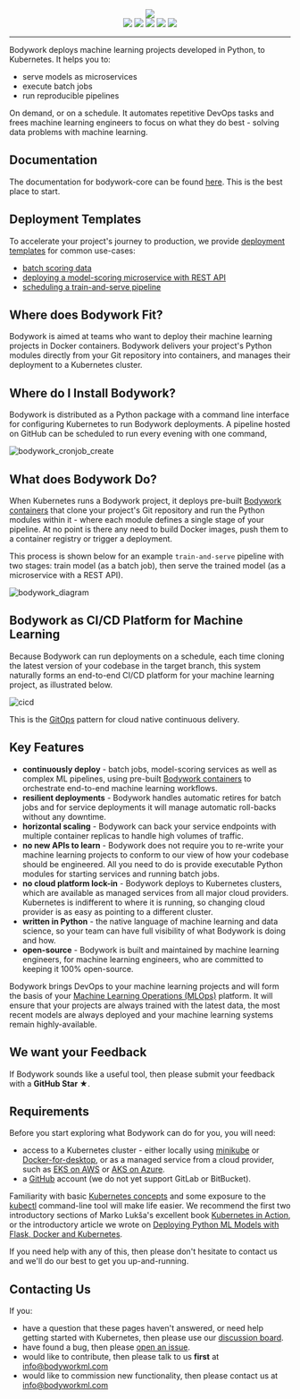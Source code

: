 <div align="center">
<img src="https://bodywork-media.s3.eu-west-2.amazonaws.com/website_logo_transparent_background_full.png"/>
</div>

<div align="center">
<img src="https://pepy.tech/badge/bodywork"/>
<img src="https://img.shields.io/pypi/pyversions/bodywork"/>
<img src="https://circleci.com/gh/bodywork-ml/bodywork-core.svg?style=shield"/>
<img src="https://img.shields.io/pypi/v/bodywork.svg?label=PyPI&logo=PyPI&logoColor=white&color=success"/>
<img src="https://img.shields.io/github/license/bodywork-ml/bodywork-core?color=success"/>
</div>

---

Bodywork deploys machine learning projects developed in Python, to Kubernetes. It helps you to:

* serve models as microservices
* execute batch jobs
* run reproducible pipelines

On demand, or on a schedule. It automates repetitive DevOps tasks and frees machine learning engineers to focus on what they do best - solving data problems with machine learning.

## Documentation

The documentation for bodywork-core can be found [here](https://bodywork.readthedocs.io/en/latest/). This is the best place to start.

## Deployment Templates

To accelerate your project's journey to production, we provide [deployment templates](https://bodywork.readthedocs.io/en/latest/template_projects/) for common use-cases:

* [batch scoring data](https://github.com/bodywork-ml/bodywork-batch-job-project)
* [deploying a model-scoring microservice with REST API](https://github.com/bodywork-ml/bodywork-serve-model-project)
* [scheduling a train-and-serve pipeline](https://github.com/bodywork-ml/bodywork-ml-pipeline-project)

## Where does Bodywork Fit?

Bodywork is aimed at teams who want to deploy their machine learning projects in Docker containers. Bodywork delivers your project's Python modules directly from your Git repository into containers, and manages their deployment to a Kubernetes cluster.

## Where do I Install Bodywork?

Bodywork is distributed as a Python package with a command line interface for configuring Kubernetes to run Bodywork deployments. A pipeline hosted on GitHub can be scheduled to run every evening with one command,

![bodywork_cronjob_create](https://bodywork-media.s3.eu-west-2.amazonaws.com/bodywork-cronjob-create.png)

## What does Bodywork Do?

When Kubernetes runs a Bodywork project, it deploys pre-built [Bodywork containers](https://hub.docker.com/repository/docker/bodyworkml/bodywork-core) that clone your project's Git repository and run the Python modules within it - where each module defines a single stage of your pipeline. At no point is there any need to build Docker images, push them to a container registry or trigger a deployment.

This process is shown below for an example `train-and-serve` pipeline with two stages: train model (as a batch job), then serve the trained model (as a microservice with a REST API).

![bodywork_diagram](https://bodywork-media.s3.eu-west-2.amazonaws.com/ml_pipeline.svg)

## Bodywork as CI/CD Platform for Machine Learning

Because Bodywork can run deployments on a schedule, each time cloning the latest version of your codebase in the target branch, this system naturally forms an end-to-end CI/CD platform for your machine learning project, as illustrated below.

![cicd](https://bodywork-media.s3.eu-west-2.amazonaws.com/cicd_with_bodywork.png)

This is the [GitOps](https://www.gitops.tech) pattern for cloud native continuous delivery.

## Key Features

* **continuously deploy** - batch jobs, model-scoring services as well as complex ML pipelines, using pre-built [Bodywork containers](https://hub.docker.com/repository/docker/bodyworkml/bodywork-core) to orchestrate end-to-end machine learning workflows.
* **resilient deployments** - Bodywork handles automatic retires for batch jobs and for service deployments it will manage automatic roll-backs without any downtime.
* **horizontal scaling** - Bodywork can back your service endpoints with multiple container replicas to handle high volumes of traffic.
* **no new APIs to learn** - Bodywork does not require you to re-write your machine learning projects to conform to our view of how your codebase should be engineered. All you need to do is provide executable Python modules for starting services and running batch jobs.
* **no cloud platform lock-in** - Bodywork deploys to Kubernetes clusters, which are available as managed services from all major cloud providers. Kubernetes is indifferent to where it is running, so changing cloud provider is as easy as pointing to a different cluster.
* **written in Python** - the native language of machine learning and data science, so your team can have full visibility of what Bodywork is doing and how.
* **open-source** - Bodywork is built and maintained by machine learning engineers, for machine learning engineers, who are committed to keeping it 100% open-source.

Bodywork brings DevOps to your machine learning projects and will form the basis of your [Machine Learning Operations (MLOps)](https://en.wikipedia.org/wiki/MLOps) platform. It will ensure that your projects are always trained with the latest data, the most recent models are always deployed and your machine learning systems remain highly-available.

## We want your Feedback

If Bodywork sounds like a useful tool, then please submit your feedback with a **GitHub Star ★**.

## Requirements

Before you start exploring what Bodywork can do for you, you will need:

* access to a Kubernetes cluster - either locally using [minikube](https://minikube.sigs.k8s.io/docs/) or [Docker-for-desktop](https://www.docker.com/products/docker-desktop), or as a managed service from a cloud provider, such as [EKS on AWS](https://aws.amazon.com/eks) or [AKS on Azure](https://azure.microsoft.com/en-us/services/kubernetes-service/).
* a [GitHub](https://github.com) account (we do not yet support GitLab or BitBucket).

Familiarity with basic [Kubernetes concepts](https://kubernetes.io/docs/concepts/) and some exposure to the [kubectl](https://kubernetes.io/docs/reference/kubectl/overview/) command-line tool will make life easier. We recommend the first two introductory sections of Marko Lukša's excellent book [Kubernetes in Action](https://www.manning.com/books/kubernetes-in-action?query=kubernetes), or the introductory article we wrote on [Deploying Python ML Models with Flask, Docker and Kubernetes](https://alexioannides.com/2019/01/10/deploying-python-ml-models-with-flask-docker-and-kubernetes/).

If you need help with any of this, then please don't hesitate to contact us and we'll do our best to get you up-and-running.

## Contacting Us

If you:

* have a question that these pages haven't answered, or need help getting started with Kubernetes, then please use our [discussion board](https://github.com/bodywork-ml/bodywork-core/discussions).
* have found a bug, then please [open an issue](https://github.com/bodywork-ml/bodywork-core/issues).
* would like to contribute, then please talk to us **first** at [info@bodyworkml.com](mailto:info@bodyworkml.com)
* would like to commission new functionality, then please contact us at [info@bodyworkml.com](mailto:info@bodyworkml.com)
